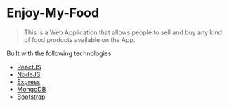 # Enjoy-My-Food
> This is a Web Application that allows people to sell and buy any kind of food products available on the App.

Built with the following technologies
- [ReactJS](https://reactjs.org/)
- [NodeJS](https://nodejs.org/en/)
- [Express](https://expressjs.com/)
- [MongoDB](https://www.mongodb.com/)
- [Bootstrap](https://getbootstrap.com/)


